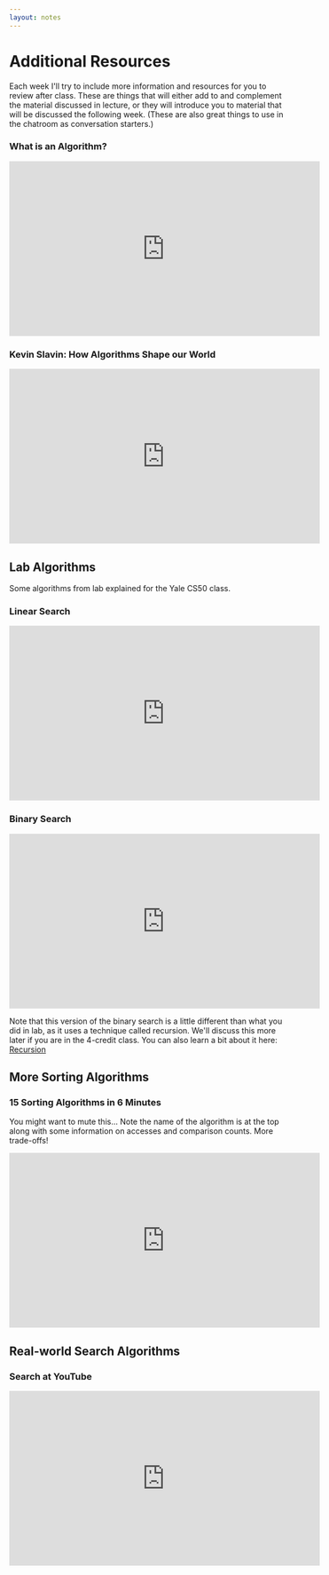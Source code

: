 ```yaml
---
layout: notes
---
```


# Additional Resources
Each week I'll try to include more information and resources for you to review after class. These are things that will either add to and complement the material discussed in lecture, or they will introduce you to material that will be discussed the following week.  (These are also great things to use in the chatroom as conversation starters.)  

### What is an Algorithm?

<iframe width="560" height="315" src="https://www.youtube.com/embed/6hfOvs8pY1k" frameborder="0" allowfullscreen></iframe>

### Kevin Slavin: How Algorithms Shape our World

<iframe width="560" height="315" src="https://www.youtube.com/embed/ENWVRcMGDoU" frameborder="0" allowfullscreen></iframe>



## Lab Algorithms
Some algorithms from lab explained for the Yale CS50 class.

### Linear Search

<iframe width="560" height="315" src="https://www.youtube.com/embed/CX2CYIJLwfg" frameborder="0" allowfullscreen></iframe>

### Binary Search

<iframe width="560" height="315" src="https://www.youtube.com/embed/D5SrAga1pno" frameborder="0" allowfullscreen></iframe>

Note that this version of the binary search is a little different than what you did in lab, as it uses a technique called recursion.  We'll discuss this more later if you are in the 4-credit class.  You can also learn a bit about it here: [Recursion](https://youtu.be/t4MSwiqfLaY)


## More Sorting Algorithms

### 15 Sorting Algorithms in 6 Minutes
You might want to mute this...  Note the name of the algorithm is at the top along with some information on accesses and comparison counts.  More trade-offs!

<iframe width="560" height="315" src="https://www.youtube.com/embed/kPRA0W1kECg" frameborder="0" allowfullscreen></iframe>


## Real-world Search Algorithms

### Search at YouTube

<iframe width="560" height="315" src="https://www.youtube.com/embed/BsCeNCVb-d8" frameborder="0" allowfullscreen></iframe>
